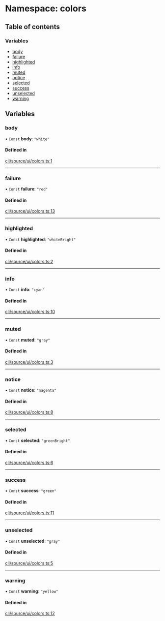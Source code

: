 # Namespace: colors

## Table of contents

### Variables

- [body](colors.md#body)
- [failure](colors.md#failure)
- [highlighted](colors.md#highlighted)
- [info](colors.md#info)
- [muted](colors.md#muted)
- [notice](colors.md#notice)
- [selected](colors.md#selected)
- [success](colors.md#success)
- [unselected](colors.md#unselected)
- [warning](colors.md#warning)

## Variables

### body

• `Const` **body**: `"white"`

#### Defined in

[cli/source/ui/colors.ts:1](https://github.com/jakubmazanec/js-tools/blob/570192a/packages/cli/source/ui/colors.ts#L1)

---

### failure

• `Const` **failure**: `"red"`

#### Defined in

[cli/source/ui/colors.ts:13](https://github.com/jakubmazanec/js-tools/blob/570192a/packages/cli/source/ui/colors.ts#L13)

---

### highlighted

• `Const` **highlighted**: `"whiteBright"`

#### Defined in

[cli/source/ui/colors.ts:2](https://github.com/jakubmazanec/js-tools/blob/570192a/packages/cli/source/ui/colors.ts#L2)

---

### info

• `Const` **info**: `"cyan"`

#### Defined in

[cli/source/ui/colors.ts:10](https://github.com/jakubmazanec/js-tools/blob/570192a/packages/cli/source/ui/colors.ts#L10)

---

### muted

• `Const` **muted**: `"gray"`

#### Defined in

[cli/source/ui/colors.ts:3](https://github.com/jakubmazanec/js-tools/blob/570192a/packages/cli/source/ui/colors.ts#L3)

---

### notice

• `Const` **notice**: `"magenta"`

#### Defined in

[cli/source/ui/colors.ts:8](https://github.com/jakubmazanec/js-tools/blob/570192a/packages/cli/source/ui/colors.ts#L8)

---

### selected

• `Const` **selected**: `"greenBright"`

#### Defined in

[cli/source/ui/colors.ts:6](https://github.com/jakubmazanec/js-tools/blob/570192a/packages/cli/source/ui/colors.ts#L6)

---

### success

• `Const` **success**: `"green"`

#### Defined in

[cli/source/ui/colors.ts:11](https://github.com/jakubmazanec/js-tools/blob/570192a/packages/cli/source/ui/colors.ts#L11)

---

### unselected

• `Const` **unselected**: `"gray"`

#### Defined in

[cli/source/ui/colors.ts:5](https://github.com/jakubmazanec/js-tools/blob/570192a/packages/cli/source/ui/colors.ts#L5)

---

### warning

• `Const` **warning**: `"yellow"`

#### Defined in

[cli/source/ui/colors.ts:12](https://github.com/jakubmazanec/js-tools/blob/570192a/packages/cli/source/ui/colors.ts#L12)
